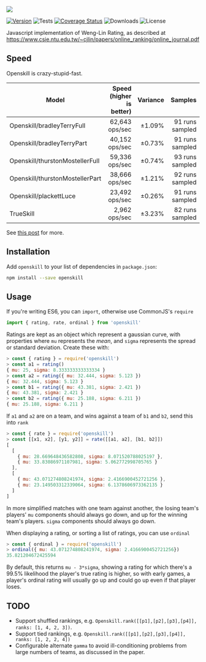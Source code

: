 ![](https://philihp.com/openskill.js/logo.png)

[![Version](https://img.shields.io/npm/v/openskill)](https://www.npmjs.com/package/openskill)
![Tests](https://github.com/philihp/openskill.js/workflows/tests/badge.svg)
[![Coverage Status](https://coveralls.io/repos/github/philihp/openskill.js/badge.svg?branch=main&force=reload)](https://coveralls.io/github/philihp/openskill.js?branch=main)
![Downloads](https://img.shields.io/npm/dt/fast-shuffle)
![License](https://img.shields.io/npm/l/openskill)

Javascript implementation of Weng-Lin Rating, as described at https://www.csie.ntu.edu.tw/~cjlin/papers/online_ranking/online_journal.pdf

## Speed

Openskill is crazy-stupid-fast.

| Model                           | Speed (higher is better) | Variance |         Samples |
| ------------------------------- | -----------------------: | -------: | --------------: |
| Openskill/bradleyTerryFull      |           62,643 ops/sec |   ±1.09% | 91 runs sampled |
| Openskill/bradleyTerryPart      |           40,152 ops/sec |   ±0.73% | 91 runs sampled |
| Openskill/thurstonMostellerFull |           59,336 ops/sec |   ±0.74% | 93 runs sampled |
| Openskill/thurstonMostellerPart |           38,666 ops/sec |   ±1.21% | 92 runs sampled |
| Openskill/plackettLuce          |           23,492 ops/sec |   ±0.26% | 91 runs sampled |
| TrueSkill                       |            2,962 ops/sec |   ±3.23% | 82 runs sampled |

See [this post](https://philihp.com/2020/openskill.html) for more.

## Installation

Add `openskill` to your list of dependencies in `package.json`:

```bash
npm install --save openskill
```

## Usage

If you're writing ES6, you can `import`, otherwise use CommonJS's `require`

```js
import { rating, rate, ordinal } from 'openskill'
```

Ratings are kept as an object which represent a gaussian curve, with properties where `mu` represents the _mean_, and `sigma` represents the spread or standard deviation. Create these with:

```js
> const { rating } = require('openskill')
> const a1 = rating()
{ mu: 25, sigma: 8.333333333333334 }
> const a2 = rating({ mu: 32.444, sigma: 5.123 })
{ mu: 32.444, sigma: 5.123 }
> const b1 = rating({ mu: 43.381, sigma: 2.421 })
{ mu: 43.381, sigma: 2.421 }
> const b2 = rating({ mu: 25.188, sigma: 6.211 })
{ mu: 25.188, sigma: 6.211 }
```

If `a1` and `a2` are on a team, and wins against a team of `b1` and `b2`, send this into `rank`

```js
> const { rate } = require('openskill')
> const [[x1, x2], [y1, y2]] = rate([[a1, a2], [b1, b2]])
[
  [
    { mu: 28.669648436582808, sigma: 8.071520788025197 },
    { mu: 33.83086971107981, sigma: 5.062772998705765 }
  ],
  [
    { mu: 43.071274808241974, sigma: 2.4166900452721256 },
    { mu: 23.149503312339064, sigma: 6.1378606973362135 }
  ]
]
```

In more simplified matches with one team against another, the losing team's players' `mu` components should always go down, and up for the winning team's players. `sigma` components should always go down.

When displaying a rating, or sorting a list of ratings, you can use `ordinal`

```js
> const { ordinal } = require('openskill')
> ordinal({ mu: 43.071274808241974, sigma: 2.4166900452721256})
35.821204672425594
```

By default, this returns `mu - 3*sigma`, showing a rating for which there's a 99.5% likelihood the player's true rating is higher, so with early games, a player's ordinal rating will usually go up and could go up even if that player loses.

## TODO

- Support shuffled rankings, e.g. `Openskill.rank([[p1],[p2],[p3],[p4]], ranks: [1, 4, 2, 3])`.
- Support tied rankings, e.g. `Openskill.rank([[p1],[p2],[p3],[p4]], ranks: [1, 2, 2, 4])`
- Configurable alternate `gamma` to avoid ill-conditioning problems from large numbers of teams, as discussed in the paper.
